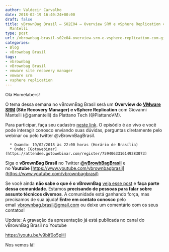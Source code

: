 ```yaml
---
author: Valdecir Carvalho
date: 2018-02-19 16:40:24+00:00
draft: false
title: vBrownBag Brasil – S02E04 – Overview SRM e vSphere Replication com Giovanni
  Mantelli
type: post
url: /vbrownbag-brasil-s02e04-overview-srm-e-vsphere-replication-com-giovanni-mantelli/
categories:
- Blog
- vBrownbag Brasil
tags:
- vbrownbag
- vBrownbag Brasil
- vmware site recovery manager
- vmware srm
- vsphere replication
---
```


Olá Homelabers!

O tema dessa semana no vBrownBag Brasil será um **Overview do [VMware SRM](https://www.vmware.com/br/products/site-recovery-manager.html) (Site Recovery Manager) e vSphere Replication** com Giovanni Mantelli (@gamantelli) da Plattano Tech (@PlattanoVM).

Para participar, faça seu cadastro [neste link](https://attendee.gotowebinar.com/register/7594063316149283073). O episódio é ao vivo e você pode interagir conosco enviando suas dúvidas, perguntas diretamente pelo webinar ou pelo twitter @vBrownBagBrasil.




      * Quando: 19/02/2018 às 22:00 horas (Horário de Brasília)
      * Onde: [Gotowebinar](https://attendee.gotowebinar.com/register/7594063316149283073)


Siga o **vBrownBag Brasil** no Twitter **[@vBrowbBagBrasil](https://twitter.com/vBrowbBagBrasil)** e no **Youtube** [https://www.youtube.com/vbrownbagbrasil](https://www.youtube.com/vbrownbagbrasil)

Se você ainda **não sabe o que é o vBrownBag** [veja esse post](http://homelaber.com.br/comunidade-vbrownbag-chega-ao-brasil-com-conteudo-em-portugues/) e **faça parte dessa comunidade**. Estamos **precisando de pessoas para falar sobre assunto técnicos diversos**. A comunidade está ganhando força, mas precisamos de sua ajuda! **Entre em contato conosco** pelo email vbrownbag.brasil@gmail.com ou deixe um comentário com os seus contatos!

Update: A gravação da apresentação já está publicada no canal do vBrownBag Brasil no Youtube

https://youtu.be/v9blf0o5pHI

Nos vemos lá!



